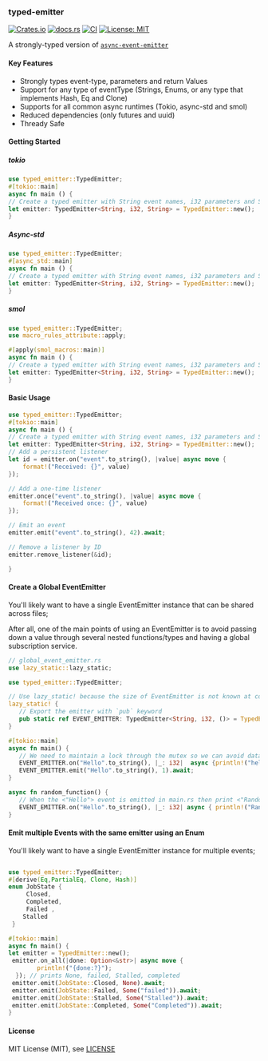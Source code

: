 ### typed-emitter

[![Crates.io](https://img.shields.io/crates/v/typed-emitter)](https://crates.io/crates/typed-emitter)
[![docs.rs](https://img.shields.io/docsrs/async-event-emitter)](https://docs.rs/typed-emitter/)
[![CI](https://github.com/spencerjibz/typed-emitter/actions/workflows/ci.yml/badge.svg)](https://github.com/spencerjibz/typed-emitter/actions/workflows/ci.yml)
[![License: MIT](https://img.shields.io/badge/License-MIT-yellow.svg)](https://opensource.org/licenses/MIT)

A strongly-typed version of [`async-event-emitter`](https://crates.io/crates/async-event-emitter)

#### Key Features

- Strongly types event-type, parameters and return Values
- Support for any type of eventType (Strings, Enums, or any type that implements Hash, Eq and Clone)
- Supports for all common async runtimes (Tokio, async-std and smol)
- Reduced dependencies (only futures and uuid)
- Thready Safe

#### Getting Started

##### tokio

```rust
use typed_emitter::TypedEmitter;
#[tokio::main]
async fn main () {
// Create a typed emitter with String event names, i32 parameters and String return values
let emitter: TypedEmitter<String, i32, String> = TypedEmitter::new();
}

```

##### Async-std

```rust
use typed_emitter::TypedEmitter;
#[async_std::main]
async fn main () {
// Create a typed emitter with String event names, i32 parameters and String return values
let emitter: TypedEmitter<String, i32, String> = TypedEmitter::new();
}

```

##### smol

```rust
use typed_emitter::TypedEmitter;
use macro_rules_attribute::apply;

#[apply(smol_macros::main)]
async fn main () {
// Create a typed emitter with String event names, i32 parameters and String return values
let emitter: TypedEmitter<String, i32, String> = TypedEmitter::new();
}

```

#### Basic Usage

```rust
use typed_emitter::TypedEmitter;
#[tokio::main]
async fn main () {
// Create a typed emitter with String event names, i32 parameters and String return values
let emitter: TypedEmitter<String, i32, String> = TypedEmitter::new();
// Add a persistent listener
let id = emitter.on("event".to_string(), |value| async move {
    format!("Received: {}", value)
});

// Add a one-time listener
emitter.once("event".to_string(), |value| async move {
    format!("Received once: {}", value)
});

// Emit an event
emitter.emit("event".to_string(), 42).await;

// Remove a listener by ID
emitter.remove_listener(&id);

}

```

#### Create a Global EventEmitter

You'll likely want to have a single EventEmitter instance that can be shared across files;<br>

After all, one of the main points of using an EventEmitter is to avoid passing down a value through several nested functions/types and having a global subscription service.

```rust
// global_event_emitter.rs
use lazy_static::lazy_static;

use typed_emitter::TypedEmitter;

// Use lazy_static! because the size of EventEmitter is not known at compile time
lazy_static! {
   // Export the emitter with `pub` keyword
   pub static ref EVENT_EMITTER: TypedEmitter<String, i32, ()> = TypedEmitter::new();
}

#[tokio::main]
async fn main() {
   // We need to maintain a lock through the mutex so we can avoid data races
   EVENT_EMITTER.on("Hello".to_string(), |_: i32|  async {println!("hello there!")});
   EVENT_EMITTER.emit("Hello".to_string(), 1).await;
}

async fn random_function() {
   // When the <"Hello"> event is emitted in main.rs then print <"Random stuff!">
   EVENT_EMITTER.on("Hello".to_string(), |_: i32| async { println!("Random stuff!")});
}

```

#### Emit multiple Events with the same emitter using an Enum

You'll likely want to have a single EventEmitter instance for multiple events;<br>

```rust

use typed_emitter::TypedEmitter;
#[derive(Eq,PartialEq, Clone, Hash)]
enum JobState {
     Closed,
     Completed,
     Failed ,
    Stalled
 }

#[tokio::main]
async fn main() {
let emitter = TypedEmitter::new();
 emitter.on_all(|done: Option<&str>| async move {
        println!("{done:?}");
  }); // prints None, failed, Stalled, completed
 emitter.emit(JobState::Closed, None).await;
 emitter.emit(JobState::Failed, Some("failed")).await;
 emitter.emit(JobState::Stalled, Some("Stalled")).await;
 emitter.emit(JobState::Completed, Some("Completed")).await;
}

```

#### License

MIT License (MIT), see [LICENSE](LICENSE)
